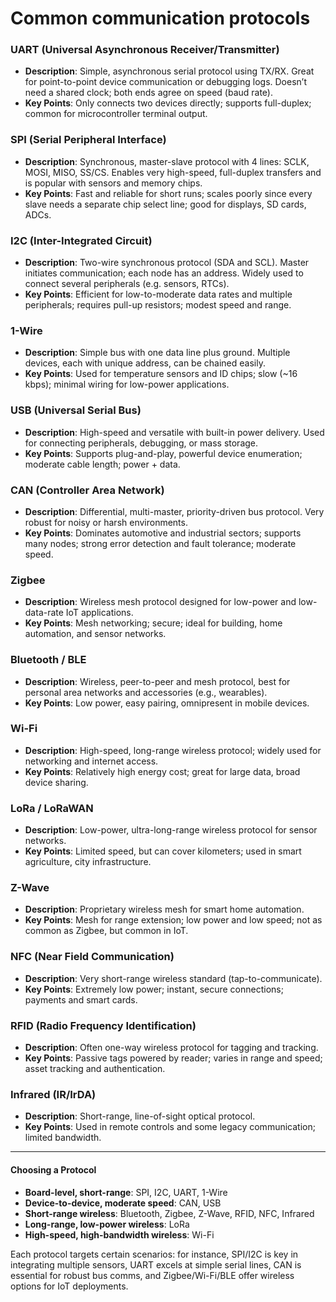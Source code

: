 # Common communication protocols

### UART (Universal Asynchronous Receiver/Transmitter)

- **Description**: Simple, asynchronous serial protocol using TX/RX. Great for point-to-point device communication or debugging logs. Doesn’t need a shared clock; both ends agree on speed (baud rate).
- **Key Points**: Only connects two devices directly; supports full-duplex; common for microcontroller terminal output.

### SPI (Serial Peripheral Interface)

- **Description**: Synchronous, master-slave protocol with 4 lines: SCLK, MOSI, MISO, SS/CS. Enables very high-speed, full-duplex transfers and is popular with sensors and memory chips.
- **Key Points**: Fast and reliable for short runs; scales poorly since every slave needs a separate chip select line; good for displays, SD cards, ADCs.

### I2C (Inter-Integrated Circuit)

- **Description**: Two-wire synchronous protocol (SDA and SCL). Master initiates communication; each node has an address. Widely used to connect several peripherals (e.g. sensors, RTCs).
- **Key Points**: Efficient for low-to-moderate data rates and multiple peripherals; requires pull-up resistors; modest speed and range.

### 1-Wire

- **Description**: Simple bus with one data line plus ground. Multiple devices, each with unique address, can be chained easily.
- **Key Points**: Used for temperature sensors and ID chips; slow (~16 kbps); minimal wiring for low-power applications.

### USB (Universal Serial Bus)

- **Description**: High-speed and versatile with built-in power delivery. Used for connecting peripherals, debugging, or mass storage.
- **Key Points**: Supports plug-and-play, powerful device enumeration; moderate cable length; power + data.

### CAN (Controller Area Network)

- **Description**: Differential, multi-master, priority-driven bus protocol. Very robust for noisy or harsh environments.
- **Key Points**: Dominates automotive and industrial sectors; supports many nodes; strong error detection and fault tolerance; moderate speed.

### Zigbee

- **Description**: Wireless mesh protocol designed for low-power and low-data-rate IoT applications.
- **Key Points**: Mesh networking; secure; ideal for building, home automation, and sensor networks.

### Bluetooth / BLE

- **Description**: Wireless, peer-to-peer and mesh protocol, best for personal area networks and accessories (e.g., wearables).
- **Key Points**: Low power, easy pairing, omnipresent in mobile devices.

### Wi-Fi

- **Description**: High-speed, long-range wireless protocol; widely used for networking and internet access.
- **Key Points**: Relatively high energy cost; great for large data, broad device sharing.

### LoRa / LoRaWAN

- **Description**: Low-power, ultra-long-range wireless protocol for sensor networks.
- **Key Points**: Limited speed, but can cover kilometers; used in smart agriculture, city infrastructure.

### Z-Wave

- **Description**: Proprietary wireless mesh for smart home automation.
- **Key Points**: Mesh for range extension; low power and low speed; not as common as Zigbee, but common in IoT.

### NFC (Near Field Communication)

- **Description**: Very short-range wireless standard (tap-to-communicate).
- **Key Points**: Extremely low power; instant, secure connections; payments and smart cards.

### RFID (Radio Frequency Identification)

- **Description**: Often one-way wireless protocol for tagging and tracking.
- **Key Points**: Passive tags powered by reader; varies in range and speed; asset tracking and authentication.

### Infrared (IR/IrDA)

- **Description**: Short-range, line-of-sight optical protocol.
- **Key Points**: Used in remote controls and some legacy communication; limited bandwidth.

---

#### Choosing a Protocol

- **Board-level, short-range**: SPI, I2C, UART, 1-Wire
- **Device-to-device, moderate speed**: CAN, USB
- **Short-range wireless**: Bluetooth, Zigbee, Z-Wave, RFID, NFC, Infrared
- **Long-range, low-power wireless**: LoRa
- **High-speed, high-bandwidth wireless**: Wi-Fi

Each protocol targets certain scenarios: for instance, SPI/I2C is key in integrating multiple sensors, UART excels at simple serial lines, CAN is essential for robust bus comms, and Zigbee/Wi-Fi/BLE offer wireless options for IoT deployments.
